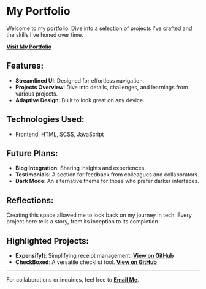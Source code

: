 # My Portfolio

Welcome to my portfolio. Dive into a selection of projects I've crafted and the skills I've honed over time.

[**Visit My Portfolio**](https://yourportfolio.cyclic.app/)


## **Features:**

- **Streamlined UI**: Designed for effortless navigation.
- **Projects Overview**: Dive into details, challenges, and learnings from various projects.
- **Adaptive Design**: Built to look great on any device.

## **Technologies Used:**

- Frontend: HTML, SCSS, JavaScript

## **Future Plans:**

- **Blog Integration**: Sharing insights and experiences.
- **Testimonials**: A section for feedback from colleagues and collaborators.
- **Dark Mode**: An alternative theme for those who prefer darker interfaces.

## **Reflections:**

Creating this space allowed me to look back on my journey in tech. Every project here tells a story, from its inception to its completion.

## **Highlighted Projects:**

- **ExpensifyIt**: Simplifying receipt management. [**View on GitHub**](https://github.com/YourGithubUsername/expensifyit)
- **CheckBoxed**: A versatile checklist tool. [**View on GitHub**](https://github.com/YourGithubUsername/palettable)

---

For collaborations or inquiries, feel free to [**Email Me**](mailto:your_email@example.com).
